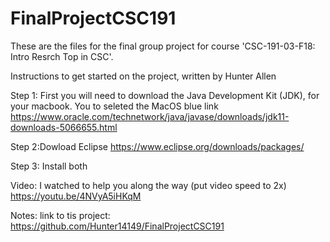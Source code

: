 # FinalProjectCSC191
These are the files for the final group project for course 'CSC-191-03-F18: Intro Resrch Top in CSC'.

Instructions to get started on the project, written by Hunter Allen 

Step 1: First you will need to download the Java Development Kit (JDK), for your macbook. You to seleted the MacOS blue link
        https://www.oracle.com/technetwork/java/javase/downloads/jdk11-downloads-5066655.html
        
Step 2:Dowload Eclipse https://www.eclipse.org/downloads/packages/

Step 3: Install both

Video: I watched to help you along the way (put video speed to 2x) https://youtu.be/4NVyA5iHKqM

Notes: link to tis project: https://github.com/Hunter14149/FinalProjectCSC191
